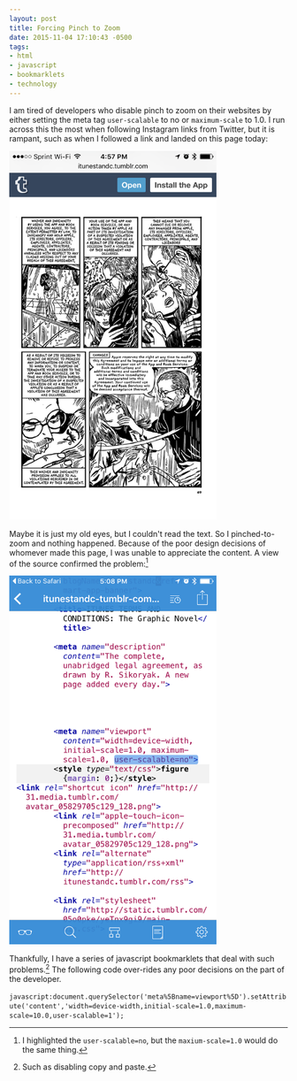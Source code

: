 ```yaml
---
layout: post
title: Forcing Pinch to Zoom
date: 2015-11-04 17:10:43 -0500
tags: 
- html
- javascript
- bookmarklets
- technology
--- 
```


I am tired of developers who disable pinch to zoom on their websites by either setting the meta tag `user-scalable` to no or `maximum-scale` to 1.0. I run across this the most when following Instagram links from Twitter, but it is rampant, such as when I followed a link and landed on this page today:

<img src="/images/bad_tumblr.png"  width="375" height="667">

Maybe it is just my old eyes, but I couldn't read the text. So I pinched-to-zoom and nothing happened. Because of the poor design decisions of whomever made this page, I was unable to appreciate the content. A view of the source confirmed the problem:[^151104173647]

<img src="/images/bad_tumblr_code.png"  width="375" height="667">

Thankfully, I have a series of javascript bookmarklets that deal with such problems.[^151104172527] The following code over-rides any poor decisions on the part of the developer. 

<code>javascript:document.querySelector('meta%5Bname=viewport%5D').setAttribute('content','width=device-width,initial-scale=1.0,maximum-scale=10.0,user-scalable=1');</code>

[^151104173647]: I highlighted the `user-scalable=no`, but the `maxium-scale=1.0` would do the same thing.

[^151104172527]: Such as disabling copy and paste. 

